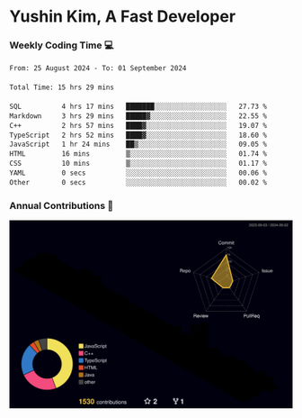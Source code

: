 # Yushin Kim, A Fast Developer

### Weekly Coding Time 💻

<!--START_SECTION:waka-->

```txt
From: 25 August 2024 - To: 01 September 2024

Total Time: 15 hrs 29 mins

SQL          4 hrs 17 mins   ███████░░░░░░░░░░░░░░░░░░   27.73 %
Markdown     3 hrs 29 mins   █████▓░░░░░░░░░░░░░░░░░░░   22.55 %
C++          2 hrs 57 mins   ████▓░░░░░░░░░░░░░░░░░░░░   19.07 %
TypeScript   2 hrs 52 mins   ████▓░░░░░░░░░░░░░░░░░░░░   18.60 %
JavaScript   1 hr 24 mins    ██▒░░░░░░░░░░░░░░░░░░░░░░   09.05 %
HTML         16 mins         ▒░░░░░░░░░░░░░░░░░░░░░░░░   01.74 %
CSS          10 mins         ▒░░░░░░░░░░░░░░░░░░░░░░░░   01.17 %
YAML         0 secs          ░░░░░░░░░░░░░░░░░░░░░░░░░   00.06 %
Other        0 secs          ░░░░░░░░░░░░░░░░░░░░░░░░░   00.02 %
```

<!--END_SECTION:waka-->

### Annual Contributions 🏃

![](./profile-3d-contrib/profile-night-rainbow.svg)

